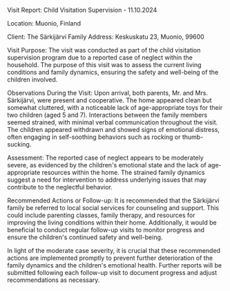  Visit Report: Child Visitation Supervision - 11.10.2024

Location: Muonio, Finland

Client: The Särkijärvi Family
Address: Keskuskatu 23, Muonio, 99600

Visit Purpose:
The visit was conducted as part of the child visitation supervision program due to a reported case of neglect within the household. The purpose of this visit was to assess the current living conditions and family dynamics, ensuring the safety and well-being of the children involved.

Observations During the Visit:
Upon arrival, both parents, Mr. and Mrs. Särkijärvi, were present and cooperative. The home appeared clean but somewhat cluttered, with a noticeable lack of age-appropriate toys for their two children (aged 5 and 7). Interactions between the family members seemed strained, with minimal verbal communication throughout the visit. The children appeared withdrawn and showed signs of emotional distress, often engaging in self-soothing behaviors such as rocking or thumb-sucking.

Assessment:
The reported case of neglect appears to be moderately severe, as evidenced by the children's emotional state and the lack of age-appropriate resources within the home. The strained family dynamics suggest a need for intervention to address underlying issues that may contribute to the neglectful behavior.

Recommended Actions or Follow-up:
It is recommended that the Särkijärvi family be referred to local social services for counseling and support. This could include parenting classes, family therapy, and resources for improving the living conditions within their home. Additionally, it would be beneficial to conduct regular follow-up visits to monitor progress and ensure the children's continued safety and well-being.

In light of the moderate case severity, it is crucial that these recommended actions are implemented promptly to prevent further deterioration of the family dynamics and the children's emotional health. Further reports will be submitted following each follow-up visit to document progress and adjust recommendations as necessary.